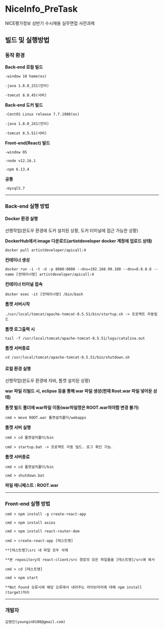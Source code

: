 # NiceInfo_PreTask
NICE평가정보 상반기 수시채용 실무면접 사전과제

## 빌드 및 실행방법

### 동작 환경
	
**Back-end 로컬 빌드**
	
	-window 10 home(os)
	
	-java 1.8.0_231(언어)
	
	-tomcat 8.0.45(서버)
	
**Back-end 도커 빌드**
	
	-CentOS Linux release 7.7.1908(os)
	
	-java 1.8.0_241(언어)
	
	-tomcat 8.5.51(서버)
	
**Front-end(React) 빌드**

	-window OS

	-node v12.16.1

	-npm 6.13.4
	
**공통**
	
	-mysql5.7  

- - -

### Back-end 실행 방법


#### Docker 환경 실행
	
선행작업(윈도우 환경에 도커 설치된 상황, 도커 터미널에 접근 가능한 상황)

**DockerHub에서 image 다운로드(artistdeveloper docker 계정에 업로드 상태)**
	
	docker pull artistdeveloper/apicall:4

**컨테이너 생성**

	docker run -i -t -d -p 8080:8080 --dns=192.168.99.100 --dns=8.8.8.8 --name [컨테이너명] artistdeveloper/apicall:4

**컨테이너 터미널 접속**
	
	docker exec -it [컨테이너명] /bin/bash 

**톰캣 서버시작**
	
	./usr/local/tomcat/apache-tomcat-8.5.51/bin/startup.sh -> 프로젝트 자동빌드

**톰캣 로그출력 시**
	
	tail -f /usr/local/tomcat/apache-tomcat-8.5.51/logs/catalina.out

**톰캣 서버종료**
	
	cd /usr/local/tomcat/apache-tomcat-8.5.51/bin/shutdown.sh



#### 로컬 환경 실행
	
선행작업(윈도우 환경에 자바, 톰캣 설치된 상황)

**war 파일 리빌드 시, eclipse 등을 통해 war 파일 생성(현재 Root.war 파일 넣어둔 상태)**

**톰캣 빌드 폴더에 war파일 이동(war파일명은 ROOT.war여야함 변경 불가)**
	
	cmd > move ROOT.war 톰캣설치폴더/webapps

**톰캣 서버 실행**
	
	cmd > cd 톰캣설치폴더/bin
	
	cmd > startup.bat -> 프로젝트 자동 빌드. 로그 확인 가능.

**톰캣 서버종료**
	
	cmd > cd 톰캣설치폴더/bin
	
	cmd > shutdown.bat

**파일 매니페스트 : ROOT.war**
	
- - -

### Front-end 실행 방법

	cmd > npm install -g create-react-app

	cmd > npm install axios
	
	cmd > npm install react-router-dom
	
	cmd > create-react-app [테스트명]

	**[테스트명]\src 내 파일 모두 삭제

	**본 repository의 react-client/src 경로의 모든 파일들을 [테스트명]/src에 복사

	cmd > cd [테스트명] 
	
	cmd > npm start
	
	**Not Found 오류시에 해당 오류에서 내려주는 라이브러리에 대해 npm install (target)처리
 
- - -

### 개발자

	김영인(youngin0108@gmail.com)


